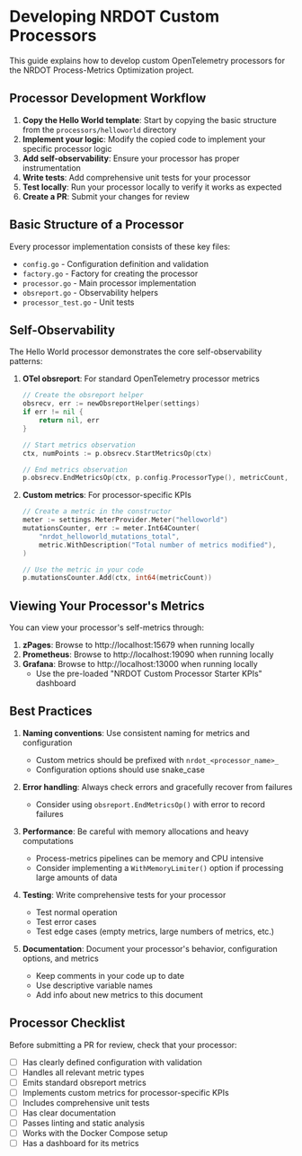# Developing NRDOT Custom Processors

This guide explains how to develop custom OpenTelemetry processors for the NRDOT Process-Metrics Optimization project.

## Processor Development Workflow

1. **Copy the Hello World template**: Start by copying the basic structure from the `processors/helloworld` directory
2. **Implement your logic**: Modify the copied code to implement your specific processor logic
3. **Add self-observability**: Ensure your processor has proper instrumentation
4. **Write tests**: Add comprehensive unit tests for your processor
5. **Test locally**: Run your processor locally to verify it works as expected
6. **Create a PR**: Submit your changes for review

## Basic Structure of a Processor

Every processor implementation consists of these key files:

- `config.go` - Configuration definition and validation
- `factory.go` - Factory for creating the processor
- `processor.go` - Main processor implementation
- `obsreport.go` - Observability helpers
- `processor_test.go` - Unit tests

## Self-Observability

The Hello World processor demonstrates the core self-observability patterns:

1. **OTel obsreport**: For standard OpenTelemetry processor metrics
   ```go
   // Create the obsreport helper
   obsrecv, err := newObsreportHelper(settings)
   if err != nil {
       return nil, err
   }
   
   // Start metrics observation
   ctx, numPoints := p.obsrecv.StartMetricsOp(ctx)
   
   // End metrics observation
   p.obsrecv.EndMetricsOp(ctx, p.config.ProcessorType(), metricCount, nil)
   ```

2. **Custom metrics**: For processor-specific KPIs
   ```go
   // Create a metric in the constructor
   meter := settings.MeterProvider.Meter("helloworld")
   mutationsCounter, err := meter.Int64Counter(
       "nrdot_helloworld_mutations_total",
       metric.WithDescription("Total number of metrics modified"),
   )
   
   // Use the metric in your code
   p.mutationsCounter.Add(ctx, int64(metricCount))
   ```

## Viewing Your Processor's Metrics

You can view your processor's self-metrics through:

1. **zPages**: Browse to http://localhost:15679 when running locally
2. **Prometheus**: Browse to http://localhost:19090 when running locally
3. **Grafana**: Browse to http://localhost:13000 when running locally
   - Use the pre-loaded "NRDOT Custom Processor Starter KPIs" dashboard

## Best Practices

1. **Naming conventions**: Use consistent naming for metrics and configuration
   - Custom metrics should be prefixed with `nrdot_<processor_name>_`
   - Configuration options should use snake_case
   
2. **Error handling**: Always check errors and gracefully recover from failures
   - Consider using `obsreport.EndMetricsOp()` with error to record failures

3. **Performance**: Be careful with memory allocations and heavy computations
   - Process-metrics pipelines can be memory and CPU intensive
   - Consider implementing a `WithMemoryLimiter()` option if processing large amounts of data

4. **Testing**: Write comprehensive tests for your processor
   - Test normal operation
   - Test error cases
   - Test edge cases (empty metrics, large numbers of metrics, etc.)

5. **Documentation**: Document your processor's behavior, configuration options, and metrics
   - Keep comments in your code up to date
   - Use descriptive variable names
   - Add info about new metrics to this document
   
## Processor Checklist

Before submitting a PR for review, check that your processor:

- [ ] Has clearly defined configuration with validation
- [ ] Handles all relevant metric types
- [ ] Emits standard obsreport metrics
- [ ] Implements custom metrics for processor-specific KPIs
- [ ] Includes comprehensive unit tests
- [ ] Has clear documentation
- [ ] Passes linting and static analysis
- [ ] Works with the Docker Compose setup
- [ ] Has a dashboard for its metrics